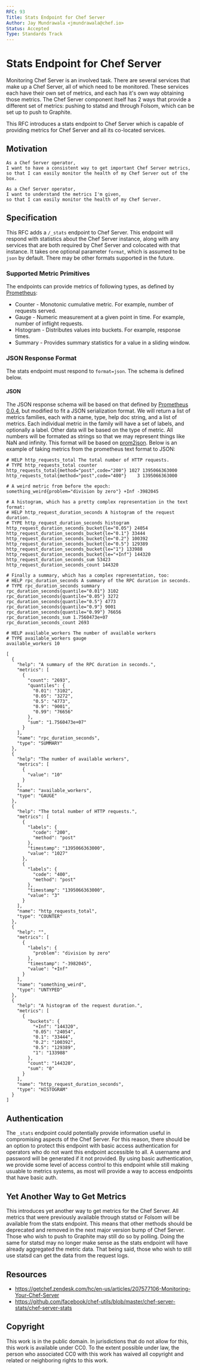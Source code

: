 ```yaml
---
RFC: 93
Title: Stats Endpoint for Chef Server
Author: Jay Mundrawala <jmundrawala@chef.io>
Status: Accepted
Type: Standards Track
---
```


# Stats Endpoint for Chef Server

Monitoring Chef Server is an involved task. There are several services that make
up a Chef Server, all of which need to be monitored. These services each have their
own set of metrics, and each has it's own way obtaining those metrics. The Chef Server
component itself has 2 ways that provide a different set of metrics: pushing to statsd 
and through Folsom, which can be set up to push to Graphite.

This RFC introduces a stats endpoint to Chef Server which is capable of providing metrics
for Chef Server and all its co-located services.


## Motivation

    As a Chef Server operator,
    I want to have a consistent way to get important Chef Server metrics,
    so that I can easily monitor the health of my Chef Server out of the box.

    As a Chef Server operator,
    I want to understand the metrics I'm given,
    so that I can easily monitor the health of my Chef Server.


## Specification

This RFC adds a `/_stats` endpoint to Chef Server. This endpoint will respond with
statistics about the Chef Server instance, along with any services that are both required
by Chef Server and colocated with that instance. It takes one optional parameter `format`,
which is assumed to be `json` by default. There may be other formats supported in the future.

### Supported Metric Primitives
The endpoints can provide metrics of following types, as defined by [Prometheus](https://prometheus.io/docs/concepts/metric_types/):
- Counter - Monotonic cumulative metric. For example, number of requests served.
- Gauge - Numeric measurement at a given point in time. For example, number of inflight requests.
- Histogram - Distributes values into buckets. For example, response times.
- Summary - Provides summary statistics for a value in a sliding window.

### JSON Response Format
The stats endpoint must respond to `format=json`. The schema is defined below.

#### JSON
The JSON response schema will be based on that defined by
[Prometheus 0.0.4](https://prometheus.io/docs/instrumenting/exposition_formats), but modified to fit a
JSON serialization format. We will return a list of metrics families, each with a name,
type, help doc string, and a list of metrics. Each individual metric in the family will have a set of
labels, and optionally a label. Other data will be based on the type of metric. All numbers will be formated as strings so that
we may represent things like NaN and infinity. This format will be based on
[prom2json](https://github.com/prometheus/prom2json). Below is an example of taking metrics from the
prometheus text format to JSON:

```
# HELP http_requests_total The total number of HTTP requests.
# TYPE http_requests_total counter
http_requests_total{method="post",code="200"} 1027 1395066363000
http_requests_total{method="post",code="400"}    3 1395066363000

# A weird metric from before the epoch:
something_weird{problem="division by zero"} +Inf -3982045

# A histogram, which has a pretty complex representation in the text format:
# HELP http_request_duration_seconds A histogram of the request duration.
# TYPE http_request_duration_seconds histogram
http_request_duration_seconds_bucket{le="0.05"} 24054
http_request_duration_seconds_bucket{le="0.1"} 33444
http_request_duration_seconds_bucket{le="0.2"} 100392
http_request_duration_seconds_bucket{le="0.5"} 129389
http_request_duration_seconds_bucket{le="1"} 133988
http_request_duration_seconds_bucket{le="+Inf"} 144320
http_request_duration_seconds_sum 53423
http_request_duration_seconds_count 144320

# Finally a summary, which has a complex representation, too:
# HELP rpc_duration_seconds A summary of the RPC duration in seconds.
# TYPE rpc_duration_seconds summary
rpc_duration_seconds{quantile="0.01"} 3102
rpc_duration_seconds{quantile="0.05"} 3272
rpc_duration_seconds{quantile="0.5"} 4773
rpc_duration_seconds{quantile="0.9"} 9001
rpc_duration_seconds{quantile="0.99"} 76656
rpc_duration_seconds_sum 1.7560473e+07
rpc_duration_seconds_count 2693

# HELP available_workers The number of available workers
# TYPE available_workers gauge
available_workers 10
```

```
[
  {
    "help": "A summary of the RPC duration in seconds.",
    "metrics": [
      {
        "count": "2693",
        "quantiles": {
          "0.01": "3102",
          "0.05": "3272",
          "0.5": "4773",
          "0.9": "9001",
          "0.99": "76656"
        },
        "sum": "1.7560473e+07"
      }
    ],
    "name": "rpc_duration_seconds",
    "type": "SUMMARY"
  },
  {
    "help": "The number of available workers",
    "metrics": [
      {
        "value": "10"
      }
    ],
    "name": "available_workers",
    "type": "GAUGE"
  },
  {
    "help": "The total number of HTTP requests.",
    "metrics": [
      {
        "labels": {
          "code": "200",
          "method": "post"
        },
        "timestamp": "1395066363000",
        "value": "1027"
      },
      {
        "labels": {
          "code": "400",
          "method": "post"
        },
        "timestamp": "1395066363000",
        "value": "3"
      }
    ],
    "name": "http_requests_total",
    "type": "COUNTER"
  },
  {
    "help": "",
    "metrics": [
      {
        "labels": {
          "problem": "division by zero"
        },
        "timestamp": "-3982045",
        "value": "+Inf"
      }
    ],
    "name": "something_weird",
    "type": "UNTYPED"
  },
  {
    "help": "A histogram of the request duration.",
    "metrics": [
      {
        "buckets": {
          "+Inf": "144320",
          "0.05": "24054",
          "0.1": "33444",
          "0.2": "100392",
          "0.5": "129389",
          "1": "133988"
        },
        "count": "144320",
        "sum": "0"
      }
    ],
    "name": "http_request_duration_seconds",
    "type": "HISTOGRAM"
  }
]
```

## Authentication
The `_stats` endpoint could potentially provide information useful in compromising aspects of the Chef
Server. For this reason, there should be an option to protect this endpoint with basic access authentication
for operators who do not want this endpoint accessible to all. A username and password will be generated if
it not provided. By using basic authentication, we provide some level of access control to this endpoint
while still making usuable to metrics systems, as most will provide a way to access endpoints that have
basic auth.

## Yet Another Way to Get Metrics
This introduces yet another way to get metrics for the Chef Server. All metrics that were previously
available through statsd or Folsom will be available from the stats endpoint. This means that other
methods should be deprecated and removed in the next major version bump of Chef Server. Those who
wish to push to Graphite may still do so by polling. Doing the same for statsd may no longer make sense
as the stats endpoint will have already aggregated the metric data. That being said, those who wish to
still use statsd can get the data from the request logs.

## Resources
 * https://getchef.zendesk.com/hc/en-us/articles/207577106-Monitoring-Your-Chef-Server
 * https://github.com/facebook/chef-utils/blob/master/chef-server-stats/chef-server-stats

## Copyright

This work is in the public domain. In jurisdictions that do not allow for this,
this work is available under CC0. To the extent possible under law, the person
who associated CC0 with this work has waived all copyright and related or
neighboring rights to this work.
